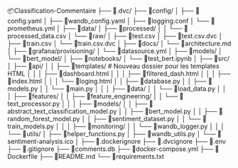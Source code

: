 📦Classification-Commentaire
├── 📂.dvc/
├── 📂config/
│   ├── 📜config.yaml
│   ├── 📜wandb_config.yaml
│   ├── 📜logging.conf
│   └── 📜prometheus.yml
│
├── 📂data/
│   ├── 📂processed/
│   │   └── 📜processed_data.csv
│   └── 📂raw/
│       ├── 📜test.csv
│       ├── 📜test.csv.dvc
│       ├── 📜train.csv
│       └── 📜train.csv.dvc
│
├── 📂docs/
│   └── 📜architecture.md
│
├── 📂grafana/provisioning/
│   └── 📜datasource.yml
│
├── 📂models/
│   └── 📜bert_model/
│
├── 📂notebooks/
│   └── 📜test_bert.ipynb
│
├── 📂src/
│   ├── 📂api/
│   │   ├── 📂templates/            # Nouveau dossier pour les templates HTML
│   │   │   ├── 📜dashboard.html
│   │   │   ├── 📜filtered_dash.html
│   │   │   ├── 📜index.html
│   │   │   └── 📜loging.html
│   │   ├── 📜database.py
│   │   ├── 📜models.py
│   │   └── 📜main.py
│   │
│   ├── 📂data/
│   │   └── 📜load_data.py
│   │
│   ├── 📂features/
│   │   ├── 📂feature_engineering/
│   │   └── 📜text_processor.py
│   │
│   ├── 📂models/
│   │   ├── 📜abstract_text_classification_model.py
│   │   ├── 📜bert_model.py
│   │   ├── 📜random_forest_model.py
│   │   ├── 📜sentiment_dataset.py
│   │   └── 📜train_models.py
│   │
│   ├── 📂monitoring/
│   │   └── 📜wandb_logger.py
│   │
│   └── 📂utils/
│       ├── 📜helper_functions.py
│       ├── 📜wandb_utils.py
│       └── 📜sentiment-analysis.ico
│
├── 📜.dockerignore
├── 📜.dvcignore
├── 📜.env
├── 📜.gitignore
├── 📜comments.db
├── 📜docker-compose.yml
├── 📜Dockerfile
├── 📜README.md
└── 📜requirements.txt